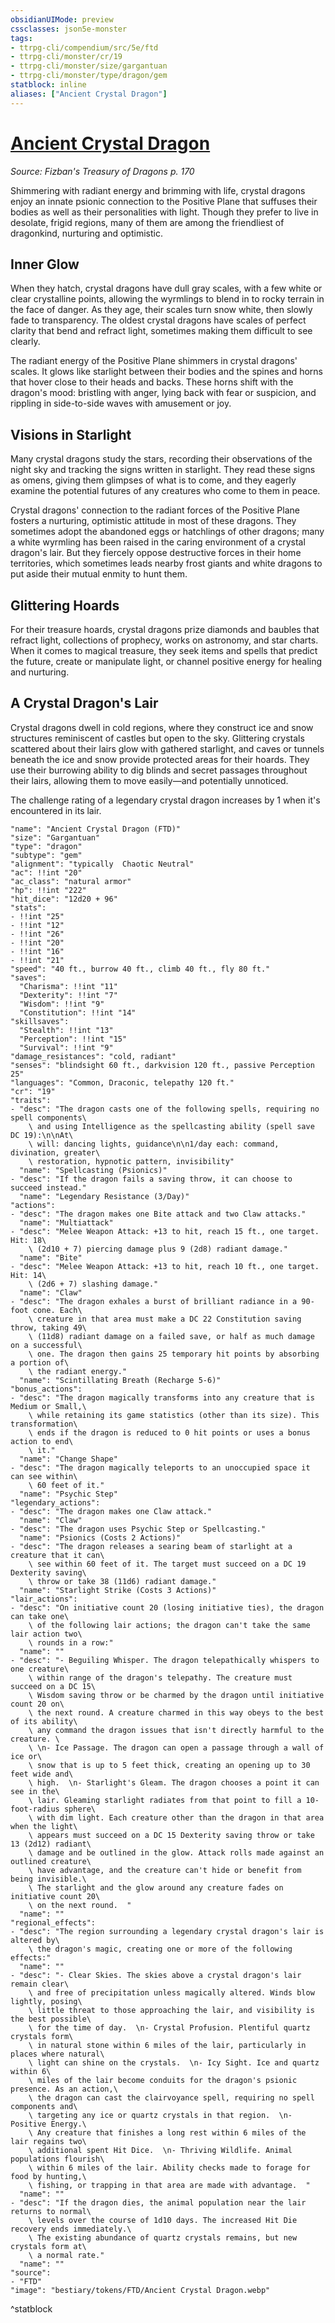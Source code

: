 ```yaml
---
obsidianUIMode: preview
cssclasses: json5e-monster
tags:
- ttrpg-cli/compendium/src/5e/ftd
- ttrpg-cli/monster/cr/19
- ttrpg-cli/monster/size/gargantuan
- ttrpg-cli/monster/type/dragon/gem
statblock: inline
aliases: ["Ancient Crystal Dragon"]
---
```

# [Ancient Crystal Dragon](3-Compendium\CLI\bestiary\dragon/ancient-crystal-dragon-ftd.md)
*Source: Fizban's Treasury of Dragons p. 170*  

Shimmering with radiant energy and brimming with life, crystal dragons enjoy an innate psionic connection to the Positive Plane that suffuses their bodies as well as their personalities with light. Though they prefer to live in desolate, frigid regions, many of them are among the friendliest of dragonkind, nurturing and optimistic.

## Inner Glow

When they hatch, crystal dragons have dull gray scales, with a few white or clear crystalline points, allowing the wyrmlings to blend in to rocky terrain in the face of danger. As they age, their scales turn snow white, then slowly fade to transparency. The oldest crystal dragons have scales of perfect clarity that bend and refract light, sometimes making them difficult to see clearly.

The radiant energy of the Positive Plane shimmers in crystal dragons' scales. It glows like starlight between their bodies and the spines and horns that hover close to their heads and backs. These horns shift with the dragon's mood: bristling with anger, lying back with fear or suspicion, and rippling in side-to-side waves with amusement or joy.

## Visions in Starlight

Many crystal dragons study the stars, recording their observations of the night sky and tracking the signs written in starlight. They read these signs as omens, giving them glimpses of what is to come, and they eagerly examine the potential futures of any creatures who come to them in peace.

Crystal dragons' connection to the radiant forces of the Positive Plane fosters a nurturing, optimistic attitude in most of these dragons. They sometimes adopt the abandoned eggs or hatchlings of other dragons; many a white wyrmling has been raised in the caring environment of a crystal dragon's lair. But they fiercely oppose destructive forces in their home territories, which sometimes leads nearby frost giants and white dragons to put aside their mutual enmity to hunt them.

## Glittering Hoards

For their treasure hoards, crystal dragons prize diamonds and baubles that refract light, collections of prophecy, works on astronomy, and star charts. When it comes to magical treasure, they seek items and spells that predict the future, create or manipulate light, or channel positive energy for healing and nurturing.

## A Crystal Dragon's Lair

Crystal dragons dwell in cold regions, where they construct ice and snow structures reminiscent of castles but open to the sky. Glittering crystals scattered about their lairs glow with gathered starlight, and caves or tunnels beneath the ice and snow provide protected areas for their hoards. They use their burrowing ability to dig blinds and secret passages throughout their lairs, allowing them to move easily—and potentially unnoticed.

The challenge rating of a legendary crystal dragon increases by 1 when it's encountered in its lair.

```statblock
"name": "Ancient Crystal Dragon (FTD)"
"size": "Gargantuan"
"type": "dragon"
"subtype": "gem"
"alignment": "typically  Chaotic Neutral"
"ac": !!int "20"
"ac_class": "natural armor"
"hp": !!int "222"
"hit_dice": "12d20 + 96"
"stats":
- !!int "25"
- !!int "12"
- !!int "26"
- !!int "20"
- !!int "16"
- !!int "21"
"speed": "40 ft., burrow 40 ft., climb 40 ft., fly 80 ft."
"saves":
  "Charisma": !!int "11"
  "Dexterity": !!int "7"
  "Wisdom": !!int "9"
  "Constitution": !!int "14"
"skillsaves":
  "Stealth": !!int "13"
  "Perception": !!int "15"
  "Survival": !!int "9"
"damage_resistances": "cold, radiant"
"senses": "blindsight 60 ft., darkvision 120 ft., passive Perception 25"
"languages": "Common, Draconic, telepathy 120 ft."
"cr": "19"
"traits":
- "desc": "The dragon casts one of the following spells, requiring no spell components\
    \ and using Intelligence as the spellcasting ability (spell save DC 19):\n\nAt\
    \ will: dancing lights, guidance\n\n1/day each: command, divination, greater\
    \ restoration, hypnotic pattern, invisibility"
  "name": "Spellcasting (Psionics)"
- "desc": "If the dragon fails a saving throw, it can choose to succeed instead."
  "name": "Legendary Resistance (3/Day)"
"actions":
- "desc": "The dragon makes one Bite attack and two Claw attacks."
  "name": "Multiattack"
- "desc": "Melee Weapon Attack: +13 to hit, reach 15 ft., one target. Hit: 18\
    \ (2d10 + 7) piercing damage plus 9 (2d8) radiant damage."
  "name": "Bite"
- "desc": "Melee Weapon Attack: +13 to hit, reach 10 ft., one target. Hit: 14\
    \ (2d6 + 7) slashing damage."
  "name": "Claw"
- "desc": "The dragon exhales a burst of brilliant radiance in a 90-foot cone. Each\
    \ creature in that area must make a DC 22 Constitution saving throw, taking 49\
    \ (11d8) radiant damage on a failed save, or half as much damage on a successful\
    \ one. The dragon then gains 25 temporary hit points by absorbing a portion of\
    \ the radiant energy."
  "name": "Scintillating Breath (Recharge 5-6)"
"bonus_actions":
- "desc": "The dragon magically transforms into any creature that is Medium or Small,\
    \ while retaining its game statistics (other than its size). This transformation\
    \ ends if the dragon is reduced to 0 hit points or uses a bonus action to end\
    \ it."
  "name": "Change Shape"
- "desc": "The dragon magically teleports to an unoccupied space it can see within\
    \ 60 feet of it."
  "name": "Psychic Step"
"legendary_actions":
- "desc": "The dragon makes one Claw attack."
  "name": "Claw"
- "desc": "The dragon uses Psychic Step or Spellcasting."
  "name": "Psionics (Costs 2 Actions)"
- "desc": "The dragon releases a searing beam of starlight at a creature that it can\
    \ see within 60 feet of it. The target must succeed on a DC 19 Dexterity saving\
    \ throw or take 38 (11d6) radiant damage."
  "name": "Starlight Strike (Costs 3 Actions)"
"lair_actions":
- "desc": "On initiative count 20 (losing initiative ties), the dragon can take one\
    \ of the following lair actions; the dragon can't take the same lair action two\
    \ rounds in a row:"
  "name": ""
- "desc": "- Beguiling Whisper. The dragon telepathically whispers to one creature\
    \ within range of the dragon's telepathy. The creature must succeed on a DC 15\
    \ Wisdom saving throw or be charmed by the dragon until initiative count 20 on\
    \ the next round. A creature charmed in this way obeys to the best of its ability\
    \ any command the dragon issues that isn't directly harmful to the creature. \
    \ \n- Ice Passage. The dragon can open a passage through a wall of ice or\
    \ snow that is up to 5 feet thick, creating an opening up to 30 feet wide and\
    \ high.  \n- Starlight's Gleam. The dragon chooses a point it can see in the\
    \ lair. Gleaming starlight radiates from that point to fill a 10-foot-radius sphere\
    \ with dim light. Each creature other than the dragon in that area when the light\
    \ appears must succeed on a DC 15 Dexterity saving throw or take 13 (2d12) radiant\
    \ damage and be outlined in the glow. Attack rolls made against an outlined creature\
    \ have advantage, and the creature can't hide or benefit from being invisible.\
    \ The starlight and the glow around any creature fades on initiative count 20\
    \ on the next round.  "
  "name": ""
"regional_effects":
- "desc": "The region surrounding a legendary crystal dragon's lair is altered by\
    \ the dragon's magic, creating one or more of the following effects:"
  "name": ""
- "desc": "- Clear Skies. The skies above a crystal dragon's lair remain clear\
    \ and free of precipitation unless magically altered. Winds blow lightly, posing\
    \ little threat to those approaching the lair, and visibility is the best possible\
    \ for the time of day.  \n- Crystal Profusion. Plentiful quartz crystals form\
    \ in natural stone within 6 miles of the lair, particularly in places where natural\
    \ light can shine on the crystals.  \n- Icy Sight. Ice and quartz within 6\
    \ miles of the lair become conduits for the dragon's psionic presence. As an action,\
    \ the dragon can cast the clairvoyance spell, requiring no spell components and\
    \ targeting any ice or quartz crystals in that region.  \n- Positive Energy.\
    \ Any creature that finishes a long rest within 6 miles of the lair regains two\
    \ additional spent Hit Dice.  \n- Thriving Wildlife. Animal populations flourish\
    \ within 6 miles of the lair. Ability checks made to forage for food by hunting,\
    \ fishing, or trapping in that area are made with advantage.  "
  "name": ""
- "desc": "If the dragon dies, the animal population near the lair returns to normal\
    \ levels over the course of 1d10 days. The increased Hit Die recovery ends immediately.\
    \ The existing abundance of quartz crystals remains, but new crystals form at\
    \ a normal rate."
  "name": ""
"source":
- "FTD"
"image": "bestiary/tokens/FTD/Ancient Crystal Dragon.webp"
```
^statblock
